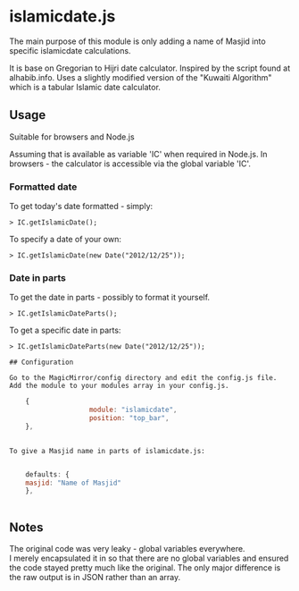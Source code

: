 # islamicdate.js

The main purpose of this module is only adding a name of Masjid into specific islamicdate calculations.

It is base on Gregorian to Hijri date calculator.  Inspired by the script found at alhabib.info.
Uses a slightly modified version of the "Kuwaiti Algorithm" which is a tabular Islamic date calculator.

## Usage

Suitable for browsers and Node.js

Assuming that is available as variable 'IC' when required in Node.js.
In browsers - the calculator is accessible via the global variable 'IC'.

### Formatted date

To get today's date formatted - simply:

	> IC.getIslamicDate();

To specify a date of your own:

	> IC.getIslamicDate(new Date("2012/12/25"));

### Date in parts

To get the date in parts - possibly to format it yourself.

	> IC.getIslamicDateParts();

To get a specific date in parts:

	> IC.getIslamicDateParts(new Date("2012/12/25"));

	## Configuration
	
	Go to the MagicMirror/config directory and edit the config.js file.
	Add the module to your modules array in your config.js.
	
````javascript
	{
					module: "islamicdate",
					position: "top_bar",
	},
	
````
	To give a Masjid name in parts of islamicdate.js:

````javascript

    defaults: {
    masjid: "Name of Masjid"
    },
	
````


## Notes

The original code was very leaky - global variables everywhere.  
I merely encapsulated it in so that there are no global variables and ensured the code stayed pretty much like the original.
The only major difference is the raw output is in JSON rather than an array.

